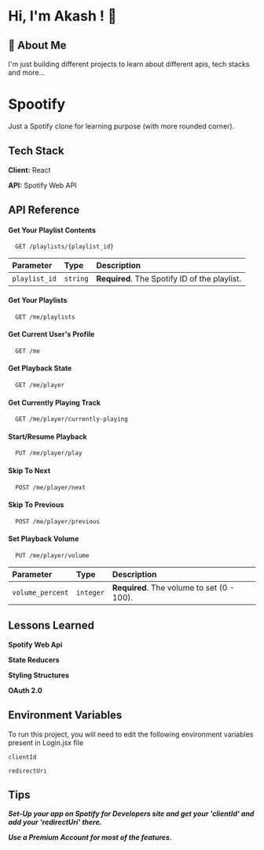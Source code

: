 
# Hi, I'm Akash ! 👋


## 🚀 About Me
I'm just building different projects to learn about different apis, tech stacks and more...


# Spootify

Just a Spotify clone for learning purpose (with more rounded corner).


## Tech Stack

**Client:** React

**API:** Spotify Web API


## API Reference
#### Get Your Playlist Contents

```http
  GET /playlists/{playlist_id}

```
| Parameter | Type     | Description                |
| :-------- | :------- | :------------------------- |
| `playlist_id` | `string` | **Required**. The Spotify ID of the playlist. |

#### Get Your Playlists

```http
  GET /me/playlists
```

#### Get Current User's Profile

```http
  GET /me
```

#### Get Playback State
```http
  GET /me/player
```

#### Get Currently Playing Track
```http
  GET /me/player/currently-playing
```

#### Start/Resume Playback
```http
  PUT /me/player/play  
```

#### Skip To Next
```http
  POST /me/player/next
```

#### Skip To Previous
```http
  POST /me/player/previous
```

#### Set Playback Volume
```http
  PUT /me/player/volume
```
| Parameter | Type     | Description                |
| :-------- | :------- | :------------------------- |
| `volume_percent` | `integer` | **Required**. The volume to set (0 - 100). |

## Lessons Learned

****Spotify Web Api****

****State Reducers****

****Styling Structures****

****OAuth 2.0****




## Environment Variables

To run this project, you will need to edit the following environment variables present in Login.jsx file

`clientId` 

`redirectUri` 


## Tips

***Set-Up your app on Spotify for Developers site and get your 'clientId' and add your 'redirectUri' there.***

***Use a Premium Account for most of the features.***
